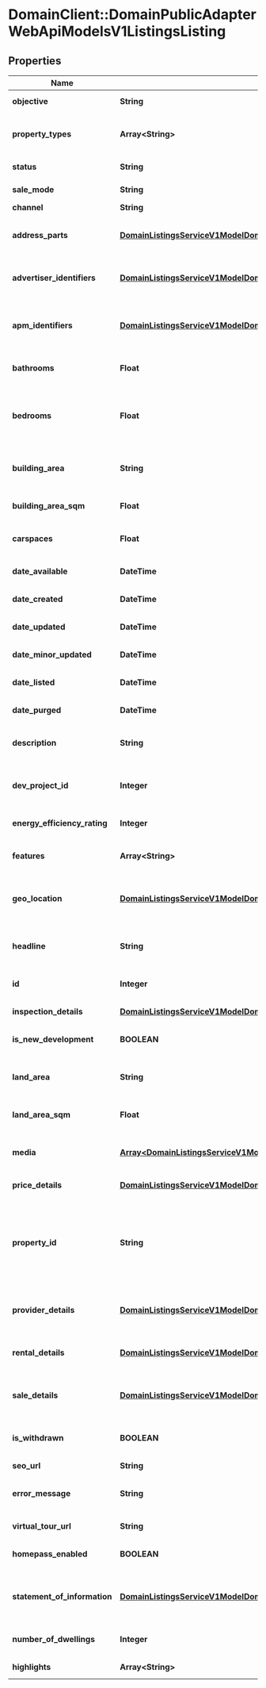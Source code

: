 # DomainClient::DomainPublicAdapterWebApiModelsV1ListingsListing

## Properties
Name | Type | Description | Notes
------------ | ------------- | ------------- | -------------
**objective** | **String** | The type of Advertisement | [optional] 
**property_types** | **Array&lt;String&gt;** | Types of the property e.g. House, Duplex, Apartment/Unit/Flat | [optional] 
**status** | **String** | The current status of the property | [optional] 
**sale_mode** | **String** | Sale method of the property | [optional] 
**channel** | **String** | Listing channel | [optional] 
**address_parts** | [**DomainListingsServiceV1ModelDomainListingsApiModelQueryResultsListingAddressParts**](DomainListingsServiceV1ModelDomainListingsApiModelQueryResultsListingAddressParts.md) | The address parts of the property e.g. Suburb, Area, State etc. | [optional] 
**advertiser_identifiers** | [**DomainListingsServiceV1ModelDomainListingsApiModelQueryResultsListingAdvertiserIdentifiers**](DomainListingsServiceV1ModelDomainListingsApiModelQueryResultsListingAdvertiserIdentifiers.md) | Advertiser identifiers associated with the listing | [optional] 
**apm_identifiers** | [**DomainListingsServiceV1ModelDomainListingsApiModelQueryResultsListingAustralianPropertyMonitorsIdentifiers**](DomainListingsServiceV1ModelDomainListingsApiModelQueryResultsListingAustralianPropertyMonitorsIdentifiers.md) | APM specific identifiers used to query suburb statistics, demographics etc | [optional] 
**bathrooms** | **Float** | Total number of bathrooms in the property | [optional] 
**bedrooms** | **Float** | Total number of bedrooms in the property; Studio apartments have a value of \\\&quot;0\\\&quot; | [optional] 
**building_area** | **String** | The building area display value of the property e.g. 160 ha | [optional] 
**building_area_sqm** | **Float** | The properties building area in square meters | [optional] 
**carspaces** | **Float** | Total number of car spaces in the property. | [optional] 
**date_available** | **DateTime** | The date the property is available | [optional] 
**date_created** | **DateTime** | The date/time the listing was created | [optional] 
**date_updated** | **DateTime** | The date/time the listing had major update | [optional] 
**date_minor_updated** | **DateTime** | When minor update applied to listing | [optional] 
**date_listed** | **DateTime** | The date/time the listing was first listed | [optional] 
**date_purged** | **DateTime** | The date/time the listing was purged. | [optional] 
**description** | **String** | The long description of the property provided by the advertiser | [optional] 
**dev_project_id** | **Integer** | The ID of the development project - null if no associated project | [optional] 
**energy_efficiency_rating** | **Integer** | Energy Efficiency Rating value for ACT properties | [optional] 
**features** | **Array&lt;String&gt;** | The property features specified by the advertiser | [optional] 
**geo_location** | [**DomainListingsServiceV1ModelDomainListingsApiModelQueryResultsListingGeoLocation**](DomainListingsServiceV1ModelDomainListingsApiModelQueryResultsListingGeoLocation.md) | The geo location of the property. May not be present if property address is poorly described | [optional] 
**headline** | **String** | The short description of the property provided by the advertiser | [optional] 
**id** | **Integer** | The identifier which uniquely identifies the listing | [optional] 
**inspection_details** | [**DomainListingsServiceV1ModelDomainListingsApiModelQueryResultsListingPropertyInspections**](DomainListingsServiceV1ModelDomainListingsApiModelQueryResultsListingPropertyInspections.md) | Inspection details for this property | [optional] 
**is_new_development** | **BOOLEAN** | Indicates whether the property is a new development | [optional] 
**land_area** | **String** | The land area display string for the property e.g. 160 sqm | [optional] 
**land_area_sqm** | **Float** | The properties land area in square meters | [optional] 
**media** | [**Array&lt;DomainListingsServiceV1ModelDomainListingsApiModelQueryResultsListingListingMedia&gt;**](DomainListingsServiceV1ModelDomainListingsApiModelQueryResultsListingListingMedia.md) | The media associated with the property provided by the advertiser | [optional] 
**price_details** | [**DomainListingsServiceV1ModelDomainListingsApiModelQueryResultsListingPriceDetails**](DomainListingsServiceV1ModelDomainListingsApiModelQueryResultsListingPriceDetails.md) | Price details of the property | [optional] 
**property_id** | **String** | The identifier which uniquely identifies the property being advertised.                   This may be empty if the Address of property is poorly described | [optional] 
**provider_details** | [**DomainListingsServiceV1ModelDomainListingsApiModelQueryResultsListingProviderDetails**](DomainListingsServiceV1ModelDomainListingsApiModelQueryResultsListingProviderDetails.md) | Information for the listing provider. e.g. bulkuploader information | [optional] 
**rental_details** | [**DomainListingsServiceV1ModelDomainListingsApiModelQueryResultsListingRentalDetails**](DomainListingsServiceV1ModelDomainListingsApiModelQueryResultsListingRentalDetails.md) | The rental detail&#39;s of the property in case of it being for rent or leased | [optional] 
**sale_details** | [**DomainListingsServiceV1ModelDomainListingsApiModelQueryResultsListingSaleDetails**](DomainListingsServiceV1ModelDomainListingsApiModelQueryResultsListingSaleDetails.md) | The sale detail&#39;s of the property in case of it being for sale or sold | [optional] 
**is_withdrawn** | **BOOLEAN** | Indicates if the property has been withdrawn               from the market | [optional] 
**seo_url** | **String** | listing SEO Url | [optional] 
**error_message** | **String** | In case of a mapping error is used to display error details | [optional] 
**virtual_tour_url** | **String** | The Listing&#39;s Surroundpix Url. | [optional] 
**homepass_enabled** | **BOOLEAN** | If homepass is enabled for the listing (agency) | [optional] 
**statement_of_information** | [**DomainListingsServiceV1ModelDomainListingsApiModelQueryResultsListingStatementOfInformation**](DomainListingsServiceV1ModelDomainListingsApiModelQueryResultsListingStatementOfInformation.md) | Statement of information that is legally required in VIC for sale Listings | [optional] 
**number_of_dwellings** | **Integer** | Number of dwellings for current listing | [optional] 
**highlights** | **Array&lt;String&gt;** | Highlight items for the listing | [optional] 


